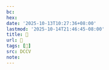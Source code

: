 ```yaml
---
bc:
hex:
date: '2025-10-13T10:27:36+08:00'
lastmod: '2025-10-14T21:46:45-08:00'
title: 􄵾
url: 􄵾
tags: [𧅮]
src: DCCV
note:
---
```

